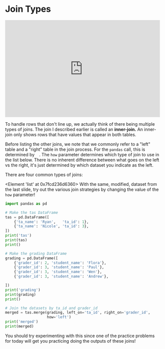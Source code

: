 # Join Types

<div style="position: relative; padding-bottom: 62.5%; height: 0;">
    <iframe src="https://www.loom.com/share/dbfef11ad462496984ff19cfa2ccb233?sharedAppSource=personal_library" frameborder="0" webkitallowfullscreen mozallowfullscreen allowfullscreen style="position: absolute; top: 0; left: 0; width: 100%; height: 100%;"></iframe>
</div>

To handle rows that don't line up, we actually think of there being multiple types of joins. The join I described earlier is called an
**inner-join.**
An inner-join only shows rows that have values that appear in both tables.

Before listing the other joins, we note that we commonly refer to a "left" table and a "right" table in the join process. For the
`pandas`
call, this is determined by
`
			`
. The
`how`
parameter determines which type of join to use in the list below. There is no inherent difference between what goes on the left vs the right, it's just determined by which dataset you indicate as the left.

There are four common types of joins:

<Element 'list' at 0x7fcd236d6360>
With the same, modified, dataset from the last slide, try out the various join strategies by changing the value of the
`how`
parameter!

```py
import pandas as pd

# Make the tas DataFrame
tas = pd.DataFrame([
    {'ta_name': 'Ryan',   'ta_id': 1},
    {'ta_name': 'Nicole', 'ta_id': 3},
])
print('tas')
print(tas)
print()

# Make the grading DataFrame
grading = pd.DataFrame([
    {'grader_id': 2, 'student_name': 'Flora'},
    {'grader_id': 3, 'student_name': 'Paul'},
    {'grader_id': 3, 'student_name': 'Wen'},
    {'grader_id': 3, 'student_name': 'Andrew'},

])
print('grading')
print(grading)
print()

# Join the datasets by ta_id and grader_id
merged = tas.merge(grading, left_on='ta_id', right_on='grader_id',
                   how='left')
print('merged')
print(merged)
```

You should try experimenting with this since one of the practice problems for today will get you practicing doing the outputs of these joins!

